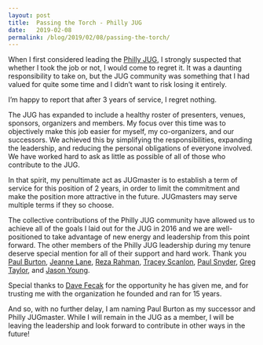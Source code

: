```yaml
---
layout: post
title:  Passing the Torch - Philly JUG
date:   2019-02-08
permalink: /blog/2019/02/08/passing-the-torch/
---
```


When I first considered leading the [Philly JUG][philly-jug], I strongly suspected that whether I took the job or not, I would come to regret it. It was a daunting responsibility to take on, but the JUG community was something that I had valued for quite some time and I didn’t want to risk losing it entirely.

I’m happy to report that after 3 years of service, I regret nothing.
<!--break-->

The JUG has expanded to include a healthy roster of presenters, venues, sponsors, organizers and members. My focus over this time was to objectively make this job easier for myself, my co-organizers, and our successors. We achieved this by simplifying the responsibilities, expanding the leadership, and reducing the personal obligations of everyone involved. We have worked hard to ask as little as possible of all of those who contribute to the JUG.

In that spirit, my penultimate act as JUGmaster is to establish a term of service for this position of 2 years, in order to limit the commitment and make the position more attractive in the future. JUGmasters may serve multiple terms if they so choose.

The collective contributions of the Philly JUG community have allowed us to achieve all of the goals I laid out for the JUG in 2016 and we are well-positioned to take advantage of new energy and leadership from this point forward. The other members of the Philly JUG leadership during my tenure deserve special mention for all of their support and hard work. Thank you [Paul Burton][paulb-twitter], [Jeanne Lane][jeanne-twitter], [Reza Rahman][reza-twitter], [Tracey Scanlon][tracey-twitter], [Paul Snyder][pauls-twitter], [Greg Taylor][greg-twitter], and [Jason Young][jason-twitter].

Special thanks to [Dave Fecak][dave-twitter] for the opportunity he has given me, and for trusting me with the organization he founded and ran for 15 years.

And so, with no further delay, I am naming Paul Burton as my successor and Philly JUGmaster. While I will remain in the JUG as a member, I will be leaving the leadership and look forward to contribute in other ways in the future!

[philly-jug]: https://www.meetup.com/PhillyJUG/
[paulb-twitter]: https://twitter.com/pauldburton
[jeanne-twitter]: https://twitter.com/jmlane8
[reza-twitter]: https://twitter.com/reza_rahman
[tracey-twitter]: https://twitter.com/Tracey_Scanlon
[pauls-twitter]: https://twitter.com/pataprogramming
[greg-twitter]: https://twitter.com/GregTayl0r
[jason-twitter]: https://twitter.com/jythejavaguy
[dave-twitter]: https://twitter.com/fecak